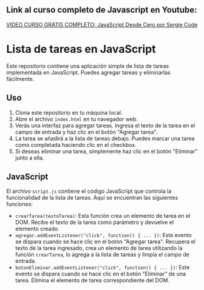 ## Link al curso completo de Javascript en Youtube:
[VIDEO CURSO GRATIS COMPLETO: JavaScript Desde Cero por Sergie Code](https://youtu.be/N8Xt5rP_DUo)


# Lista de tareas en JavaScript

Este repositorio contiene una aplicación simple de lista de tareas implementada en JavaScript. Puedes agregar tareas y eliminarlas fácilmente.

## Uso

1. Clona este repositorio en tu máquina local.
2. Abre el archivo `index.html` en tu navegador web.
3. Verás una interfaz para agregar tareas. Ingresa el texto de la tarea en el campo de entrada y haz clic en el botón "Agregar tarea".
4. La tarea se añadirá a la lista de tareas debajo. Puedes marcar una tarea como completada haciendo clic en el checkbox.
5. Si deseas eliminar una tarea, simplemente haz clic en el botón "Eliminar" junto a ella.

## JavaScript

El archivo `script.js` contiene el código JavaScript que controla la funcionalidad de la lista de tareas. Aquí se encuentran las siguientes funciones:

- `crearTarea(textoTarea)`: Esta función crea un elemento de tarea en el DOM. Recibe el texto de la tarea como parámetro y devuelve el elemento creado.
- `agregar.addEventListener("click", function() { ... })`: Este evento se dispara cuando se hace clic en el botón "Agregar tarea". Recupera el texto de la tarea ingresado, crea un elemento de tarea utilizando la función `crearTarea`, lo agrega a la lista de tareas y limpia el campo de entrada.
- `botonEliminar.addEventListener("click", function() { ... })`: Este evento se dispara cuando se hace clic en el botón "Eliminar" de una tarea. Elimina el elemento de tarea correspondiente del DOM.

